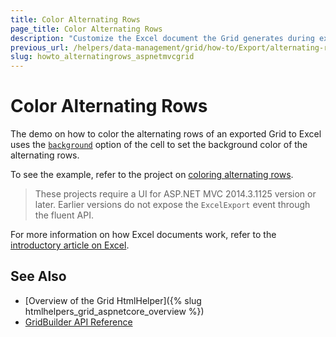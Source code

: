 ```yaml
---
title: Color Alternating Rows
page_title: Color Alternating Rows
description: "Customize the Excel document the Grid generates during exporting and color alternating rows in ASP.NET MVC applications."
previous_url: /helpers/data-management/grid/how-to/Export/alternating-rows
slug: howto_alternatingrows_aspnetmvcgrid
---
```


# Color Alternating Rows

The demo on how to color the alternating rows of an exported Grid to Excel uses the [`background`](https://docs.telerik.com/kendo-ui/api/javascript/ooxml/workbook#configuration-sheets.rows.cells.background) option of the cell to set the background color of the alternating rows.

To see the example, refer to the project on [coloring alternating rows](https://github.com/telerik/ui-for-aspnet-mvc-examples/tree/master/grid/alternating-rows).

> These projects require a UI for ASP.NET MVC 2014.3.1125 version or later. Earlier versions do not expose the `ExcelExport` event through the fluent API.

For more information on how Excel documents work, refer to the [introductory article on Excel](https://docs.telerik.com/kendo-ui/framework/excel/introduction).

## See Also

* [Overview of the Grid HtmlHelper]({% slug htmlhelpers_grid_aspnetcore_overview %})
* [GridBuilder API Reference](https://docs.telerik.com/aspnet-mvc/api/kendo.mvc.ui.fluent/gridbuilder)
